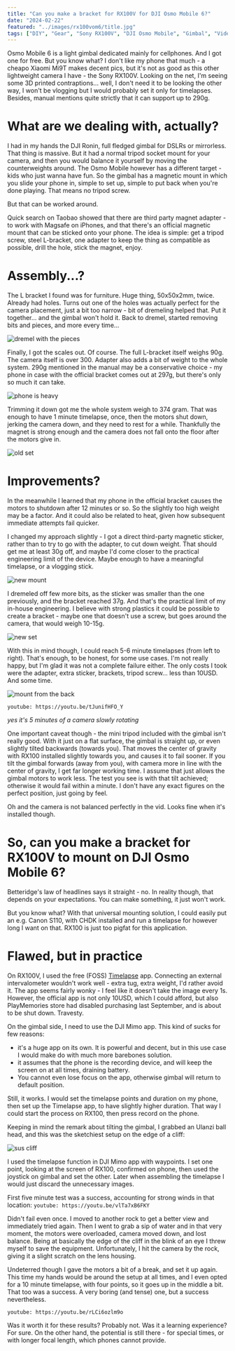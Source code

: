 ```yaml
---
title: "Can you make a bracket for RX100V for DJI Osmo Mobile 6?"
date: "2024-02-22"
featured: "../images/rx100vom6/title.jpg"
tags: ["DIY", "Gear", "Sony RX100V", "DJI Osmo Mobile", "Gimbal", "Videography"]
---
```


Osmo Mobile 6 is a light gimbal dedicated mainly for cellphones. And I got one for free. But you know what? I don't like my phone that much - a cheapo Xiaomi Mi9T makes decent pics, but it's not as good as this other lightweight camera I have - the Sony RX100V. Looking on the net, I'm seeing some 3D printed contraptions... well, I don't need it to be looking the other way, I won't be vlogging but I would probably set it only for timelapses. Besides, manual mentions quite strictly that it can support up to 290g.

# What are we dealing with, actually?

I had in my hands the DJI Ronin, full fledged gimbal for DSLRs or mirrorless. That thing is massive. But it had a normal tripod socket mount for your camera, and then you would balance it yourself by moving the counterweights around. The Osmo Mobile however has a different target - kids who just wanna have fun. So the gimbal has a magnetic mount in which you slide your phone in, simple to set up, simple to put back when you're done playing. That means no tripod screw.

But that can be worked around.

Quick search on Taobao showed that there are third party magnet adapter - to work with Magsafe on iPhones, and that there's an official magnetic mount that can be sticked onto your phone. The idea is simple: get a tripod screw, steel L-bracket, one adapter to keep the thing as compatible as possible, drill the hole, stick the magnet, enjoy.

# Assembly...?

The L bracket I found was for furniture. Huge thing, 50x50x2mm, twice. Already had holes. Turns out one of the holes was actually perfect for the camera placement, just a bit too narrow - bit of dremeling helped that. Put it together... and the gimbal won't hold it. Back to dremel, started removing bits and pieces, and more every time...

![dremel with the pieces](../images/rx100vom6/dremel.jpg)

Finally, I got the scales out. Of course. The full L-bracket itself weighs 90g. The camera itself is over 300. Adapter also adds a bit of weight to the whole system. 290g mentioned in the manual may be a conservative choice - my phone in case with the official bracket comes out at 297g, but there's only so much it can take.

![phone is heavy](../images/rx100vom6/phone.jpg)

Trimming it down got me the whole system weigh to 374 gram. That was enough to have 1 minute timelapse, once, then the motors shut down, jerking the camera down, and they need to rest for a while. Thankfully the magnet is strong enough and the camera does not fall onto the floor after the motors give in.

![old set](../images/rx100vom6/old_set.jpg)

# Improvements?

In the meanwhile I learned that my phone in the official bracket causes the motors to shutdown after 12 minutes or so. So the slightly too high weight may be a factor. And it could also be related to heat, given how subsequent immediate attempts fail quicker.

I changed my approach slightly - I got a direct third-party magnetic sticker, rather than to try to go with the adapter, to cut down weight. That should get me at least 30g off, and maybe I'd come closer to the practical engineering limit of the device. Maybe enough to have a meaningful timelapse, or a vlogging stick. 

![new mount](../images/rx100vom6/new_mount.jpg)

I dremeled off few more bits, as the sticker was smaller than the one previously, and the bracket reached 37g. And that's the practical limit of my in-house engineering. I believe with strong plastics it could be possible to create a bracket - maybe one that doesn't use a screw, but goes around the camera, that would weigh 10-15g.

![new set](../images/rx100vom6/new_set.jpg)

With this in mind though, I could reach 5-6 minute timelapses (from left to right). That's enough, to be honest, for some use cases. I'm not really happy, but I'm glad it was not a complete failure either. The only costs I took were the adapter, extra sticker, brackets, tripod screw... less than 10USD. And some time.

![mount from the back](../images/rx100vom6/mount.jpg)

`youtube: https://youtu.be/tJunifHFO_Y`

_yes it's 5 minutes of a camera slowly rotating_

One important caveat though - the mini tripod included with the gimbal isn't really good. With it just on a flat surface, the gimbal is straight up, or even slightly tilted backwards (towards you). That moves the center of gravity with RX100 installed slightly towards you, and causes it to fail sooner. If you tilt the gimbal forwards (away from you), with camera more in line with the center of gravity, I get far longer working time. I assume that just allows the gimbal motors to work less. The test you see is with that tilt achieved; otherwise it would fail within a minute. I don't have any exact figures on the perfect position, just going by feel.

Oh and the camera is not balanced perfectly in the vid. Looks fine when it's installed though.

# So, can you make a bracket for RX100V to mount on DJI Osmo Mobile 6?

Betteridge's law of headlines says it straight - no. In reality though, that depends on your expectations. You can make something, it just won't work.

But you know what? With that universal mounting solution, I could easily put an e.g. Canon S110, with CHDK installed and run a timelapse for however long I want on that. RX100 is just too pigfat for this application.

# Flawed, but in practice

On RX100V, I used the free (FOSS) [Timelapse](https://github.com/jonasjuffinger/TimeLapse) app. Connecting an external intervalometer wouldn't work well - extra tug, extra weight, I'd rather avoid it. The app seems fairly wonky - I feel like it doesn't take the image every 1s. However, the official app is not only 10USD, which I could afford, but also PlayMemories store had disabled purchasing last September, and is about to be shut down. Travesty.

On the gimbal side, I need to use the DJI Mimo app. This kind of sucks for few reasons:
- it's a huge app on its own. It is powerful and decent, but in this use case I would make do with much more barebones solution.
- it assumes that the phone is the recording device, and will keep the screen on at all times, draining battery.
- You cannot even lose focus on the app, otherwise gimbal will return to default position. 

Still, it works. I would set the timelapse points and duration on my phone, then set up the Timelapse app, to have slightly higher duration. That way I could start the process on RX100, then press record on the phone.

Keeping in mind the remark about tilting the gimbal, I grabbed an Ulanzi ball head, and this was the sketchiest setup on the edge of a cliff:

![sus cliff](../images/rx100vom6/suscliff.jpg)

I used the timelapse function in DJI Mimo app with waypoints. I set one point, looking at the screen of RX100, confirmed on phone, then used the joystick on gimbal and set the other. Later when assembling the timelapse I would just discard the unnecessary images.

First five minute test was a success, accounting for strong winds in that location:
`youtube: https://youtu.be/vlTa7xB6FKY`

Didn't fail even once. I moved to another rock to get a better view and immediately tried again. Then I went to grab a sip of water and in that very moment, the motors were overloaded, camera moved down, and lost balance. Being at basically the edge of the cliff in the blink of an eye I threw myself to save the equipment. Unfortunately, I hit the camera by the rock, giving it a slight scratch on the lens housing.

Undeterred though I gave the motors a bit of a break, and set it up again. This time my hands would be around the setup at all times, and I even opted for a 10 minute timelapse, with four points, so it goes up in the middle a bit. That too was a success. A very boring (and tense) one, but a success nevertheless.

`youtube: https://youtu.be/rLCi6ozlm9o`

Was it worth it for these results? Probably not. Was it a learning experience? For sure. On the other hand, the potential is still there - for special times, or with longer focal length, which phones cannot provide.
